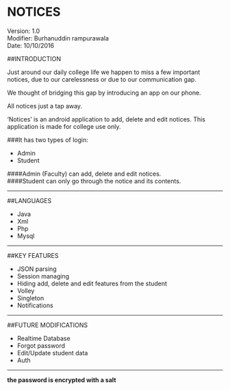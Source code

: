 # NOTICES  

Version: 1.0  
Modifier: Burhanuddin rampurawala  
Date: 10/10/2016  


##INTRODUCTION



  Just around our daily college life we happen to miss a few important notices, due to our carelessness or due to our communication gap.  

  We thought of bridging this gap by introducing an app on our phone.  

  All notices just a tap away.  


  ‘Notices’ is an android application to add, delete and edit notices. This application is made for college use
  only.  


###It has two types of login:  
  *	Admin  
  *	Student  

  ####Admin (Faculty) can add, delete and edit notices.    
  ####Student can only go through the notice and its contents.  
 ___
 
##LANGUAGES  

   *	Java  
   *	Xml  
   *	Php  
   *	Mysql  
   
 ___
 
##KEY FEATURES 

   *	JSON parsing  
   *	Session managing  
   *	Hiding add, delete and edit features from the student  
   *	Volley  
   *	Singleton 
   *  Notifications   
   
 ___
 
##FUTURE MODIFICATIONS 

   *	Realtime Database  
   *	Forgot password  
   *	Edit/Update student data
   *  Auth  
   
 ___ 

**the password is encrypted with a salt**
